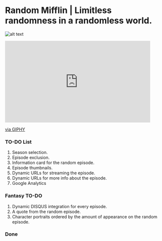 # Random Mifflin | Limitless randomness in a randomless world.

![alt text](https://media.giphy.com/media/y5yzypjVc9u3S/giphy.gif)

<iframe src="https://giphy.com/embed/y5yzypjVc9u3S" width="480" height="270" frameBorder="0" class="giphy-embed" allowFullScreen></iframe><p><a href="https://giphy.com/gifs/y5yzypjVc9u3S">via GIPHY</a></p>

### TO-DO List
1. Season selection.
2. Episode exclusion.
3. Information card for the random episode.
4. Episode thumbnails.
5. Dynamic URLs for streaming the episode.
6. Dynamic URLs for more info about the episode.
7. Google Analytics

### Fantasy TO-DO
1. Dynamic DISQUS integration for every episode.
2. A quote from the random episode.
3. Character portraits ordered by the amount of appearance on the random episode.


### Done

